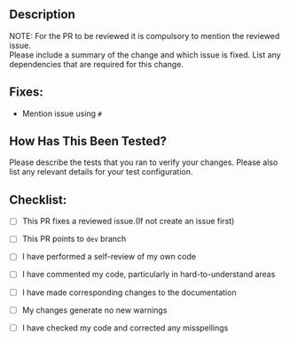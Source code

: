 ## Description

NOTE: For the PR to be reviewed it is compulsory to mention the reviewed issue.  
Please include a summary of the change and which issue is fixed. List any dependencies that are required for this change.

## Fixes:

- Mention issue using `#`

## How Has This Been Tested?

Please describe the tests that you ran to verify your changes. Please also list any relevant details for your test configuration.

## Checklist:

- [ ] This PR fixes a reviewed issue.(If not create an issue first)
- [ ] This PR points to `dev` branch 
- [ ] I have performed a self-review of my own code
- [ ] I have commented my code, particularly in hard-to-understand areas
- [ ] I have made corresponding changes to the documentation
- [ ] My changes generate no new warnings
- [ ] I have checked my code and corrected any misspellings

